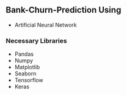 ## Bank-Churn-Prediction Using
- Artificial Neural Network

### Necessary Libraries
- Pandas
- Numpy
- Matplotlib
- Seaborn
- Tensorflow
- Keras
